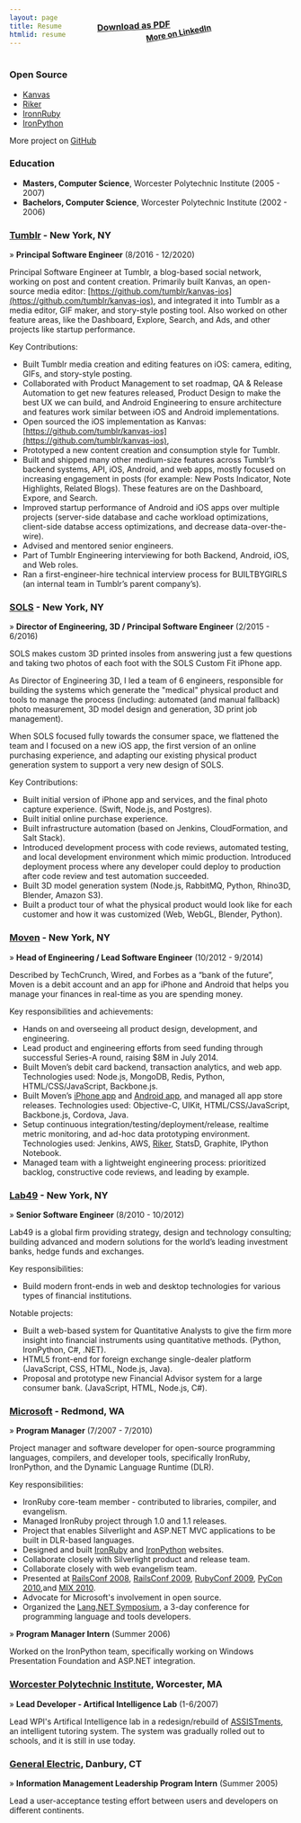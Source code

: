 ```yaml
---
layout: page
title: Resume
htmlid: resume
---
```


<style>
  #resume {
    position: relative;
  }

  #resume.content h1 {
    font-size: 3.8em;
    margin-bottom: 0.5em;
  }

  #resume.content h3 {
    margin-top: 3em;
  }

  .note {
    font-family: 'Permanent Marker', cursive;
    text-align: center;
    transform: rotate(1deg);
  }

  #resume.content {
    padding-top: 1em;
  }

  #resume-contact-info {
    display: block;
    text-align: center;
  }

  @media screen {
    #resume.content > h2:first-child {
      text-align: center;
      font-size: 5em;
      line-height: 1em;
      margin-top: 0.3em;
      margin-bottom: 0.9em;
      margin-left: 0.2em;
      transform: rotate(3deg);
      color: #c30670;
      font-family: 'Permanent Marker';
    }
    #download-pdf {
      display: block;
      text-align: center;
      margin-top: -4em;
      margin-bottom: 4em;
      transform: rotate(-3deg);
      font-size: 1.1em;
      margin-right: 4em;
      font-weight: bold;
    }

    #more-on-linkedin {
      display: block;
      text-align: center;
      margin-top: -4.8em;
      margin-bottom: 4em;
      transform: rotate(-10deg);
      font-weight: bold;
      margin-left: 7em;
    }
  }
  @media print {
    #banner-background-fill, #banner-background {
      background: #f0f0f0;
    }
    #banner-background-fill {
      height: 20px;
    }
    #submenu-background {
      background: none;
      box-shadow: none;
      border-bottom: 0;
    }
    #site #header #title a {
      color: #202020;
    }
    #site #header #menu, #submenu {
      display: none;
    }
    #download-pdf, #more-on-linkedin {
      display: none;
    }
    #resume.content {
      padding: 0;
    }
    #resume.content h1 {
      font-size: 3.8em;
      margin-bottom: 0.5em;
    }
    #resume > h2:first-child,
    #resume > hr:first-child,
    #resume > p:first-child {
      display: none;
      margin: 0;
      padding: 0;
    }
  }
</style>

<span id="download-pdf"><a href="javascript:window.print()">Download as PDF</a></span>
<span id="more-on-linkedin">[More on LinkedIn](https://www.linkedin.com/in/jschementi)</span>

### Open Source

- [Kanvas](https://github.com/tumblr/kanvas-ios)
- [Riker](http://github.com/jschementi/riker)
- [IronnRuby](http://ironruby.net)
- [IronPython](http://ironpython.net)

More project on [GitHub](https://github.com/jschementi)


### Education

- **Masters, Computer Science**, Worcester Polytechnic Institute (2005 - 2007)
- **Bachelors, Computer Science**, Worcester Polytechnic Institute (2002 - 2006)


### [Tumblr](https://tumblr.com) - New York, NY

&raquo; **Principal Software Engineer** (8/2016 - 12/2020)
  
Principal Software Engineer at Tumblr, a blog-based social network, working on
post and content creation. Primarily built Kanvas, an open-source media editor:
[https://github.com/tumblr/kanvas-ios](https://github.com/tumblr/kanvas-ios),
and integrated it into Tumblr as a media editor, GIF maker, and story-style
posting tool. Also worked on other feature areas, like the Dashboard, Explore,
Search, and Ads, and other projects like startup performance.

Key Contributions:

- Built Tumblr media creation and editing features on iOS: camera, editing,
  GIFs, and story-style posting.
- Collaborated with Product Management to set roadmap, QA & Release Automation
  to get new features released, Product Design to make the best UX we can build, and
  Android Engineering to ensure architecture and features work similar between
  iOS and Android implementations.
- Open sourced the iOS implementation as Kanvas:
  [https://github.com/tumblr/kanvas-ios](https://github.com/tumblr/kanvas-ios),
- Prototyped a new content creation and consumption style for Tumblr.
- Built and shipped many other medium-size features across Tumblr’s backend
  systems, API, iOS, Android, and web apps, mostly focused on increasing
  engagement in posts (for example: New Posts Indicator, Note Highlights,
  Related Blogs). These features are on the Dashboard, Expore, and Search.
- Improved startup performance of Android and iOS apps over multiple projects
  (server-side database and cache workload optimizations, client-side databse
  access optimizations, and decrease data-over-the-wire).
- Advised and mentored senior engineers.
- Part of Tumblr Engineering interviewing for both Backend, Android, iOS, and
  Web roles.
- Ran a first-engineer-hire technical interview process for BUILTBYGIRLS (an
  internal team in Tumblr’s parent company’s).

### [SOLS](http://www.sols.com) - New York, NY

&raquo; **Director of Engineering, 3D / Principal Software Engineer** (2/2015 - 6/2016)

SOLS makes custom 3D printed insoles from answering just a few questions and
taking two photos of each foot with the SOLS Custom Fit iPhone app.

As Director of Engineering 3D, I led a team of 6 engineers, responsible for
building the systems which generate the "medical" physical product and tools
to manage the process (including: automated (and manual fallback) photo
measurement, 3D model design and generation, 3D print job management).

When SOLS focused fully towards the consumer space, we flattened the team
and I focused on a new iOS app, the first version of an online purchasing
experience, and adapting our existing physical product generation system
to support a very new design of SOLS.

Key Contributions:

- Built initial version of iPhone app and services, and the final photo
  capture experience. (Swift, Node.js, and Postgres).
- Built initial online purchase experience.
- Built infrastructure automation (based on Jenkins, CloudFormation, and
  Salt Stack).
- Introduced development process with code reviews, automated testing,
  and local development environment which mimic production. Introduced
  deployment process where any developer could deploy to production after
  code review and test automation succeeded.
- Built 3D model generation system (Node.js, RabbitMQ, Python, Rhino3D,
  Blender, Amazon S3).
- Built a product tour of what the physical product would look like for
  each customer and how it was customized (Web, WebGL, Blender, Python).

### [Moven](http://moven.com) - New York, NY

&raquo; **Head of Engineering / Lead Software Engineer** (10/2012 - 9/2014)

Described by TechCrunch, Wired, and Forbes as a “bank of the future”, Moven is
a debit account and an app for iPhone and Android that helps you manage your
finances in real-time as you are spending money.

Key responsibilities and achievements:

- Hands on and overseeing all product design, development, and engineering.
- Lead product and engineering efforts from seed funding through successful
  Series-A round, raising $8M in July 2014.
- Built Moven’s debit card backend, transaction analytics, and web app.
  Technologies used: Node.js, MongoDB, Redis, Python, HTML/CSS/JavaScript,
  Backbone.js.
- Built Moven’s [iPhone app](https://itunes.apple.com/us/app/moven/id661035659?mt=8)
  and [Android app](https://play.google.com/store/apps/details?id=com.movencorp.moven),
  and managed all app store releases.
  Technologies used: Objective-C, UIKit, HTML/CSS/JavaScript, Backbone.js,
  Cordova, Java.
- Setup continuous integration/testing/deployment/release, realtime metric
  monitoring, and ad-hoc data prototyping environment.
  Technologies used: Jenkins, AWS, [Riker](http://github.com/jschementi/riker),
  StatsD, Graphite, IPython Notebook.
- Managed team with a lightweight engineering process: prioritized backlog,
  constructive code reviews, and leading by example.


### [Lab49](http://lab49.com) - New York, NY

&raquo; **Senior Software Engineer** (8/2010 - 10/2012)

Lab49 is a global firm providing strategy, design and technology consulting;
building advanced and modern solutions for the world’s leading investment banks,
hedge funds and exchanges.

Key responsibilities:

- Build modern front-ends in web and desktop technologies for various types of
  financial institutions.

Notable projects:

- Built a web-based system for Quantitative Analysts to give the firm more
  insight into financial instruments using quantitative methods.
  (Python, IronPython, C#, .NET).
- HTML5 front-end for foreign exchange single-dealer platform
  (JavaScript, CSS, HTML, Node.js, Java).
- Proposal and prototype new Financial Advisor system for a large consumer bank.
  (JavaScript, HTML, Node.js, C#).


### [Microsoft](http://microsoft.com) - Redmond, WA

&raquo; **Program Manager** (7/2007 - 7/2010)

Project manager and software developer for open-source programming languages,
compilers, and developer tools, specifically IronRuby, IronPython, and the
Dynamic Language Runtime (DLR).

Key responsibilities:

- IronRuby core-team member - contributed to libraries, compiler, and evangelism.
- Managed IronRuby project through 1.0 and 1.1 releases.
- Project that enables Silverlight and ASP.NET MVC applications to be built in
  DLR-based languages.
- Designed and built [IronRuby](http://ironruby.net) and
  [IronPython](http://ironpython.net) websites.
- Collaborate closely with Silverlight product and release team.
- Collaborate closely with web evangelism team.
- Presented at [RailsConf 2008](http://en.oreilly.com/rails2008/public/schedule/detail/2056),
  [RailsConf 2009](http://jimmy.schementi.com/2009/05/ironruby-at-railsconf-2009.html),
  [RubyConf 2009](http://jimmy.schementi.com/2009/12/ironruby-rubyconf-2009-part-1-summary.html),
  [PyCon 2010](http://jimmy.schementi.com/2010/03/pycon-2010-python-in-browser.html),and
  [MIX 2010](http://jimmy.schementi.com/2010/03/mix10-ironruby-and-ironpython-part-1.html).
- Advocate for Microsoft's involvement in open source.
- Organized the [Lang.NET Symposium](https://www.google.com/#q=lang.net+symposium),
  a 3-day conference for programming language and tools developers.

&raquo; **Program Manager Intern** (Summer 2006)

Worked on the IronPython team, specifically working on Windows Presentation
Foundation and ASP.NET integration.


### [Worcester Polytechnic Institute](http://wpi.edu), Worcester, MA

&raquo; **Lead Developer - Artifical Intelligence Lab** (1-6/2007)

Lead WPI's Artifical Intelligence lab in a redesign/rebuild of
[ASSISTments](http://assistment.org), an intelligent tutoring system. The system
was gradually rolled out to schools, and it is still in use today.

### [General Electric](http://ge.com), Danbury, CT

&raquo; **Information Management Leadership Program Intern** (Summer 2005)

Lead a user-acceptance testing effort between users and developers on
different continents.
